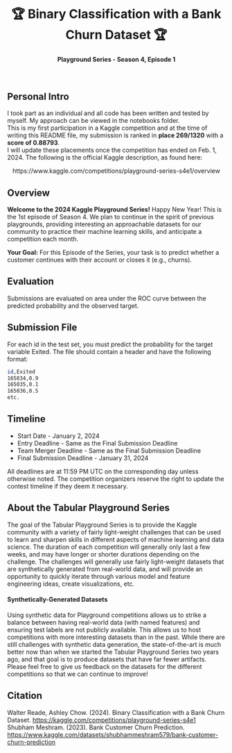 # <div align="center">🏆 Binary Classification with a Bank Churn Dataset 🏆</div>

#### <div align='center'> Playground Series - Season 4, Episode 1 </div>
<br>

## Personal Intro ##
I took part as an individual and all code has been written and tested by myself. My approach can be viewed in the notebooks folder.<br>
This is my first participation in a Kaggle competition and at the time of writing this README file, my submission is ranked in **place 269/1320** 
with a **score of 0.88793**. <br>
I will update these placements once the competition has ended on Feb. 1, 2024.
<b3>
The following is the official Kaggle description, as found here: <br>
<div align='center'> https://www.kaggle.com/competitions/playground-series-s4e1/overview </div>

## Overview
**Welcome to the 2024 Kaggle Playground Series!** Happy New Year! This is the 1st episode of Season 4. We plan to continue in the spirit of previous playgrounds, 
providing interesting an approachable datasets for our community to practice their machine learning skills, and anticipate a competition each month.

**Your Goal:** 
For this Episode of the Series, your task is to predict whether a customer continues with their account or closes it (e.g., churns).

## Evaluation
Submissions are evaluated on area under the ROC curve between the predicted probability and the observed target.

## Submission File
For each id in the test set, you must predict the probability for the target variable Exited. The file should contain a header and have the following format:
```bash
id,Exited
165034,0.9
165035,0.1
165036,0.5
etc.
```
## Timeline
- Start Date - January 2, 2024
- Entry Deadline - Same as the Final Submission Deadline
- Team Merger Deadline - Same as the Final Submission Deadline
- Final Submission Deadline - January 31, 2024 <br>

All deadlines are at 11:59 PM UTC on the corresponding day unless otherwise noted. The competition organizers reserve the right to update the contest timeline 
if they deem it necessary.

## About the Tabular Playground Series
The goal of the Tabular Playground Series is to provide the Kaggle community with a variety of fairly light-weight challenges that can be used to learn and 
sharpen skills in different aspects of machine learning and data science. The duration of each competition will generally only last a few weeks, and may have 
longer or shorter durations depending on the challenge. The challenges will generally use fairly light-weight datasets that are synthetically generated from 
real-world data, and will provide an opportunity to quickly iterate through various model and feature engineering ideas, create visualizations, etc.

#### Synthetically-Generated Datasets
Using synthetic data for Playground competitions allows us to strike a balance between having real-world data (with named features) and ensuring test labels 
are not publicly available. This allows us to host competitions with more interesting datasets than in the past. While there are still challenges with synthetic 
data generation, the state-of-the-art is much better now than when we started the Tabular Playground Series two years ago, and that goal is to produce datasets 
that have far fewer artifacts. Please feel free to give us feedback on the datasets for the different competitions so that we can continue to improve!

## Citation
Walter Reade, Ashley Chow. (2024). Binary Classification with a Bank Churn Dataset. https://kaggle.com/competitions/playground-series-s4e1 <br>
Shubham Meshram. (2023). Bank Customer Churn Prediction. https://www.kaggle.com/datasets/shubhammeshram579/bank-customer-churn-prediction 

